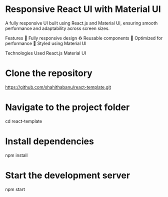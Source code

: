 # Responsive React UI with Material UI  
A fully responsive UI built using React.js and Material UI, ensuring smooth performance and adaptability across screen sizes.

Features
📱 Fully responsive design
♻️ Reusable components
🚀 Optimized for performance
🎨 Styled using Material UI

Technologies Used
React.js
Material UI

# Clone the repository
https://github.com/shahithabanu/react-template.git

# Navigate to the project folder
cd react-template

# Install dependencies
npm install

# Start the development server
npm start
